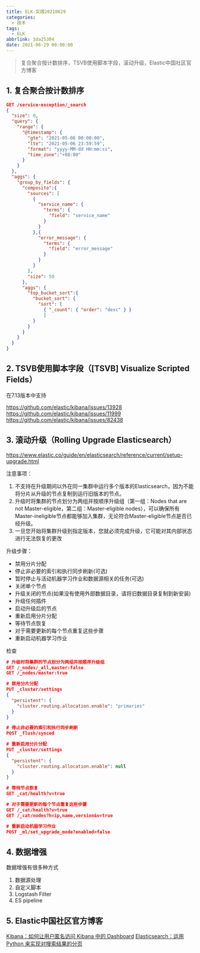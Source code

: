 ```yaml
---
title: ELK-实践20210629
categories:
  - 技术
tags:
  - ELK
abbrlink: 3da25304
date: 2021-06-29 00:00:00
---
```


> 复合聚合按计数排序，TSVB使用脚本字段，滚动升级，Elastic中国社区官方博客

<!-- more -->

## 1. 复合聚合按计数排序

```json
GET /service-exception/_search
{
  "size": 0,
  "query": {
    "range": {
      "@timestamp": {
        "gte": "2021-05-06 00:00:00",
        "lte": "2021-05-06 23:59:59",
        "format": "yyyy-MM-dd HH:mm:ss",
        "time_zone":"+08:00"
      }
    }
  },
  "aggs": {
    "group_by_fields": {
      "composite":{
        "sources": [
          {
            "service_name": {
              "terms": {
                "field": "service_name"
              }
            }
          },{
            "error_message": {
              "terms": {
                "field": "error_message"
              }
            }
          }
        ],
        "size": 50
      },
      "aggs": {
        "top_bucket_sort":{
          "bucket_sort": {
            "sort": [
              { "_count": { "order": "desc" } }
              ]
          }
        }
      }
    }
  }
}
```

## 2. TSVB使用脚本字段（[TSVB] Visualize Scripted Fields）

在7.13版本中支持

https://github.com/elastic/kibana/issues/13928
https://github.com/elastic/kibana/issues/11999
https://github.com/elastic/kibana/issues/82438

## 3. 滚动升级（Rolling Upgrade Elasticsearch）
https://www.elastic.co/guide/en/elasticsearch/reference/current/setup-upgrade.html

注意事项：
1. 不支持在升级期间以外在同一集群中运行多个版本的Elasticsearch，因为不能将分片从升级的节点复制到运行旧版本的节点。
2. 升级时将集群的节点划分为两组并按顺序升级组（第一组：Nodes that are not Master-eligible，第二组：Master-eligible nodes），可以确保所有Master-ineligible节点都能够加入集群，无论符合Master-eligible节点是否已经升级。
3. 一旦您开始将集群升级到指定版本，您就必须完成升级，它可能对其内部状态进行无法恢复的更改



升级步骤：
* 禁用分片分配
* 停止非必要的索引和执行同步刷新(可选)
* 暂时停止与活动机器学习作业和数据源相关的任务(可选)
* 关闭单个节点
* 升级关闭的节点(如果没有使用外部数据目录，请将旧数据目录复制到新安装)
* 升级任何插件
* 启动升级后的节点
* 重新启用分片分配
* 等待节点恢复
* 对于需要更新的每个节点重复这些步骤
* 重新启动机器学习作业


检查
```json
# 升级时将集群的节点划分为两组并按顺序升级组
GET /_nodes/_all,master:false
GET /_nodes/master:true

# 禁用分片分配
PUT _cluster/settings
{
  "persistent": {
    "cluster.routing.allocation.enable": "primaries"
  }
}

# 停止非必要的索引和执行同步刷新
POST _flush/synced

# 重新启用分片分配
PUT _cluster/settings
{
  "persistent": {
    "cluster.routing.allocation.enable": null
  }
}

# 等待节点恢复
GET _cat/health?v=true

# 对于需要更新的每个节点重复这些步骤
GET /_cat/health?v=true
GET /_cat/nodes?h=ip,name,version&v=true

# 重新启动机器学习作业
POST _ml/set_upgrade_mode?enabled=false

```

## 4. 数据增强
数据增强有很多种方式
1. 数据源处理
2. 自定义脚本
3. Logstash Filter
4. ES pipeline


## 5. Elastic中国社区官方博客
[Kibana：如何让用户匿名访问 Kibana 中的 Dashboard](https://elasticstack.blog.csdn.net/article/details/118152293)
[Elasticsearch：运用 Python 来实现对搜索结果的分页](https://elasticstack.blog.csdn.net/article/details/117187064)

